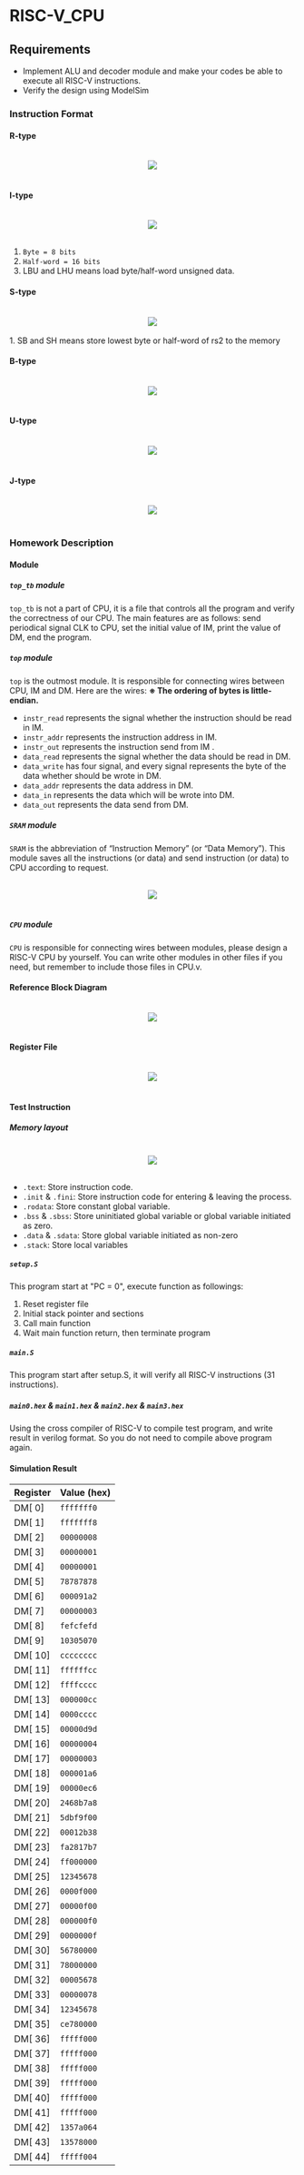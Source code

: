 # RISC-V_CPU

## Requirements

- Implement ALU and decoder module and make your codes be able to execute all RISC-V instructions.
- Verify the design using ModelSim

### Instruction Format

#### R-type

<br>
<div align=center>
<img src="https://github.com/chiehwun/RISC-V_CPU/blob/main/img/R-type.png">
</div>
<br>

#### I-type

<br>
<div align=center>
<img src="https://github.com/chiehwun/RISC-V_CPU/blob/main/img/I-type.png">
</div>
<br>

1. `Byte = 8 bits`
2. `Half-word = 16 bits`
3. LBU and LHU means load byte/half-word unsigned data.

#### S-type

<br>
<div align=center>
<img src="https://github.com/chiehwun/RISC-V_CPU/blob/main/img/S-type.png">
</div>
<br>
1. SB and SH means store lowest byte or half-word of rs2 to the memory

#### B-type

<br>
<div align=center>
<img src="https://github.com/chiehwun/RISC-V_CPU/blob/main/img/B-type.png">
</div>
<br>

#### U-type

<br>
<div align=center>
<img src="https://github.com/chiehwun/RISC-V_CPU/blob/main/img/U-type.png">
</div>
<br>

#### J-type

<br>
<div align=center>
<img src="https://github.com/chiehwun/RISC-V_CPU/blob/main/img/J-type.png">
</div>
<br>

### Homework Description

#### Module

##### `top_tb` module

`top_tb` is not a part of CPU, it is a file that controls all the program and verify the correctness of our CPU. The main features are as follows: send periodical signal CLK to CPU, set the initial value of IM, print the value of DM, end the program.

##### `top` module

`top` is the outmost module. It is responsible for connecting wires between CPU, IM and DM.
Here are the wires:
**※ The ordering of bytes is little-endian.**

- `instr_read` represents the signal whether the instruction should be read in IM.
- `instr_addr` represents the instruction address in IM.
- `instr_out` represents the instruction send from IM .
- `data_read` represents the signal whether the data should be read in DM.
- `data_write` has four signal, and every signal represents the byte of the data whether should be wrote in DM.
- `data_addr` represents the data address in DM.
- `data_in` represents the data which will be wrote into DM.
- `data_out` represents the data send from DM.

##### `SRAM` module

`SRAM` is the abbreviation of “Instruction Memory” (or “Data Memory”). This module saves all the instructions (or data) and send instruction (or data) to CPU according to request.

<br>
<div align=center>
<img src="https://github.com/chiehwun/RISC-V_CPU/blob/main/img/SRAM.png">
</div>
<br>

##### `CPU` module

`CPU` is responsible for connecting wires between modules, please design a RISC-V CPU by yourself. You can write other modules in other files if you need, but remember to include those files in CPU.v.

#### Reference Block Diagram

<br>
<div align=center>
<img src="https://github.com/chiehwun/RISC-V_CPU/blob/main/img/reference-block-diagram.png">
</div>
<br>

#### Register File

<br>
<div align=center>
<img src="https://github.com/chiehwun/RISC-V_CPU/blob/main/img/register-file.png">
</div>
<br>

#### Test Instruction

##### Memory layout

<br>
<div align=center>
<img src="https://github.com/chiehwun/RISC-V_CPU/blob/main/img/memory-layout.png">
</div>
<br>

- `.text`: Store instruction code.
- `.init` & `.fini`: Store instruction code for entering & leaving the process.
- `.rodata`: Store constant global variable.
- `.bss` & `.sbss`: Store uninitiated global variable or global variable initiated as zero.
- `.data` & `.sdata`: Store global variable initiated as non-zero
- `.stack`: Store local variables

##### `setup.S`

This program start at "PC = 0", execute function as followings:

1. Reset register file
2. Initial stack pointer and sections
3. Call main function
4. Wait main function return, then terminate program

##### `main.S`

This program start after setup.S, it will verify all RISC-V instructions (31 instructions).

##### `main0.hex` & `main1.hex` & `main2.hex` & `main3.hex`

Using the cross compiler of RISC-V to compile test program, and write result in verilog format. So you do not need to compile above program again.

#### Simulation Result

| Register | Value (hex) |
| -------- | ----------- |
| DM[ 0]   | `fffffff0`  |
| DM[ 1]   | `fffffff8`  |
| DM[ 2]   | `00000008`  |
| DM[ 3]   | `00000001`  |
| DM[ 4]   | `00000001`  |
| DM[ 5]   | `78787878`  |
| DM[ 6]   | `000091a2`  |
| DM[ 7]   | `00000003`  |
| DM[ 8]   | `fefcfefd`  |
| DM[ 9]   | `10305070`  |
| DM[ 10]  | `cccccccc`  |
| DM[ 11]  | `ffffffcc`  |
| DM[ 12]  | `ffffcccc`  |
| DM[ 13]  | `000000cc`  |
| DM[ 14]  | `0000cccc`  |
| DM[ 15]  | `00000d9d`  |
| DM[ 16]  | `00000004`  |
| DM[ 17]  | `00000003`  |
| DM[ 18]  | `000001a6`  |
| DM[ 19]  | `00000ec6`  |
| DM[ 20]  | `2468b7a8`  |
| DM[ 21]  | `5dbf9f00`  |
| DM[ 22]  | `00012b38`  |
| DM[ 23]  | `fa2817b7`  |
| DM[ 24]  | `ff000000`  |
| DM[ 25]  | `12345678`  |
| DM[ 26]  | `0000f000`  |
| DM[ 27]  | `00000f00`  |
| DM[ 28]  | `000000f0`  |
| DM[ 29]  | `0000000f`  |
| DM[ 30]  | `56780000`  |
| DM[ 31]  | `78000000`  |
| DM[ 32]  | `00005678`  |
| DM[ 33]  | `00000078`  |
| DM[ 34]  | `12345678`  |
| DM[ 35]  | `ce780000`  |
| DM[ 36]  | `fffff000`  |
| DM[ 37]  | `fffff000`  |
| DM[ 38]  | `fffff000`  |
| DM[ 39]  | `fffff000`  |
| DM[ 40]  | `fffff000`  |
| DM[ 41]  | `fffff000`  |
| DM[ 42]  | `1357a064`  |
| DM[ 43]  | `13578000`  |
| DM[ 44]  | `fffff004`  |
